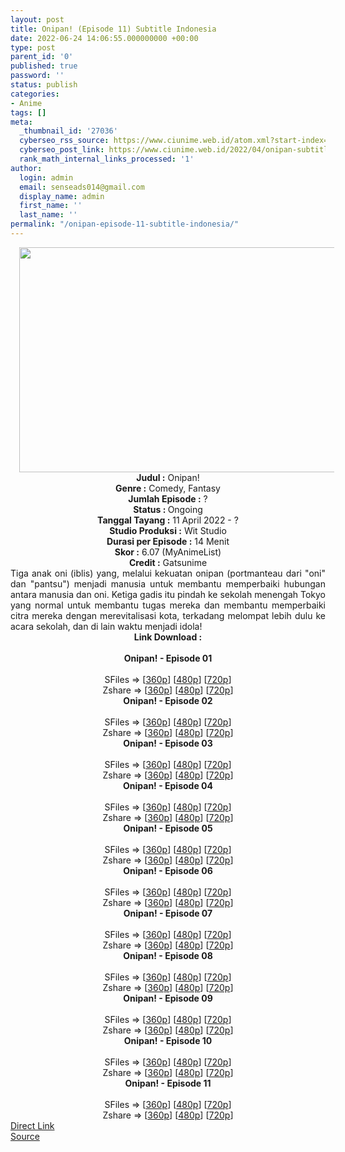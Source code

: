 ```yaml
---
layout: post
title: Onipan! (Episode 11) Subtitle Indonesia
date: 2022-06-24 14:06:55.000000000 +00:00
type: post
parent_id: '0'
published: true
password: ''
status: publish
categories:
- Anime
tags: []
meta:
  _thumbnail_id: '27036'
  cyberseo_rss_source: https://www.ciunime.web.id/atom.xml?start-index=1
  cyberseo_post_link: https://www.ciunime.web.id/2022/04/onipan-subtitle-indonesia.html
  rank_math_internal_links_processed: '1'
author:
  login: admin
  email: senseads014@gmail.com
  display_name: admin
  first_name: ''
  last_name: ''
permalink: "/onipan-episode-11-subtitle-indonesia/"
---
```

<div class="separator" style="clear: both; text-align: center;"><a href="https://blogger.googleusercontent.com/img/b/R29vZ2xl/AVvXsEjc2_uCm2HSivSUmw91t3QC0yWSNF-x-B0HdIEXs4U6MVgL1JeX_bOIdUf-RfVYsbASLFh247S6AIOsPEBJPWRfr64UcyaRQTi732K3gwHmFpNaCiWzC8vEicF8G49rE9rOK0CIQVvq-JuQwfjpLBkwHcRYq1JZENOXa6VvZFBH92s5NyB_au2fea2v/s1280/Onipan!.png" style="margin-left: 1em; margin-right: 1em;"><img border="0" data-original-height="720" data-original-width="1280" height="360" src="{{ site.baseurl }}/assets/2022/06/Onipan!.png" width="640" /></a></div>
<div class="separator" style="clear: both; text-align: center;"></div>
<div style="text-align: center;"><b>Judul</b><b><b> </b>:</b> Onipan!</div>
<div style="text-align: center;"><b><b>Genre :</b></b> Comedy, Fantasy</div>
<div style="text-align: center;"><b>Jumlah Episode :</b> ?<br /><b>Status :&nbsp;</b>Ongoing<br /><b>Tanggal Tayang :</b> 11 April&nbsp;2022 - ?<br /><b>Studio Produksi :</b>&nbsp;Wit Studio<br /><b>Durasi per Episode :</b> 14 Menit</div>
<div style="text-align: center;"><b>Skor :</b> 6.07 (MyAnimeList)</div>
<div style="text-align: center;"><b>Credit :</b>&nbsp;Gatsunime</div>
<div style="text-align: center;"></div>
<div style="text-align: justify;">Tiga anak oni (iblis) yang, melalui kekuatan onipan (portmanteau dari "oni" dan "pantsu") menjadi manusia untuk membantu memperbaiki hubungan antara manusia dan oni. Ketiga gadis itu pindah ke sekolah menengah Tokyo yang normal untuk membantu tugas mereka dan membantu memperbaiki citra mereka dengan merevitalisasi kota, terkadang melompat lebih dulu ke acara sekolah, dan di lain waktu menjadi idola!</div>
<div style="text-align: justify;"></div>
<div style="text-align: justify;"></div>
<div style="text-align: center;">
<div style="text-align: center;">
<div style="text-align: left;">
<div style="text-align: center;"><b>Link Download :</b></div>
<div style="text-align: center;"><b><br /></b></div>
<div style="text-align: center;"><span style="text-align: left;"><b>Onipan!&nbsp;</b></span><b>- Episode 01</b></div>
<div style="text-align: center;"><b><br /></b></div>
<div style="text-align: center;">SFiles =&gt; [<a href="http://www.solidfiles.com/v/jQAvP7LkgVzyx" target="_blank" rel="noopener">360p</a>] [<a href="http://www.solidfiles.com/v/nkrRK4Bg3MB7d" target="_blank" rel="noopener">480p</a>] [<a href="http://www.solidfiles.com/v/eWv5mY46xMw7m" target="_blank" rel="noopener">720p</a>]</div>
<div style="text-align: center;">Zshare =&gt; [<a href="https://www48.zippyshare.com/v/E3TwuBLZ/file.html" target="_blank" rel="noopener">360p</a>] [<a href="https://www48.zippyshare.com/v/Mj5mhwLf/file.html" target="_blank" rel="noopener">480p</a>] [<a href="https://www48.zippyshare.com/v/psIPKNHU/file.html" target="_blank" rel="noopener">720p</a>]</div>
<div style="text-align: center;"></div>
<div style="text-align: center;">
<div><span style="text-align: left;"><b>Onipan!&nbsp;</b></span><b>- Episode 02</b></div>
<div><b><br /></b></div>
<div>SFiles =&gt; [<a href="http://www.solidfiles.com/v/MW7pKzRWw4VgG" target="_blank" rel="noopener">360p</a>] [<a href="http://www.solidfiles.com/v/RxyMDNx6YAV5z" target="_blank" rel="noopener">480p</a>] [<a href="http://www.solidfiles.com/v/vNy7qVjrwQ22r" target="_blank" rel="noopener">720p</a>]</div>
<div>Zshare =&gt; [<a href="https://www48.zippyshare.com/v/oLphz0N2/file.html" target="_blank" rel="noopener">360p</a>] [<a href="https://www.mp4upload.com/w372y15ki46s" target="_blank" rel="noopener">480p</a>] [<a href="https://www.mp4upload.com/ikb2n36etwao" target="_blank" rel="noopener">720p</a>]</div>
<div></div>
<div>
<div><span style="text-align: left;"><b>Onipan!&nbsp;</b></span><b>- Episode 03</b></div>
<div><b><br /></b></div>
<div>SFiles =&gt; [<a href="http://www.solidfiles.com/v/pdZMRk4G4dQaw" target="_blank" rel="noopener">360p</a>] [<a href="http://www.solidfiles.com/v/2dNxpnWBdwVkN" target="_blank" rel="noopener">480p</a>] [<a href="http://www.solidfiles.com/v/dNa3ZXpMx4BqZ" target="_blank" rel="noopener">720p</a>]</div>
<div>Zshare =&gt; [<a href="https://www48.zippyshare.com/v/1EFFM32n/file.html" target="_blank" rel="noopener">360p</a>] [<a href="https://www.mp4upload.com/5tf75layohpo" target="_blank" rel="noopener">480p</a>] [<a href="https://www.mp4upload.com/h3swnj6vk1zd" target="_blank" rel="noopener">720p</a>]</div>
</div>
<div></div>
<div>
<div><span style="text-align: left;"><b>Onipan!&nbsp;</b></span><b>- Episode 04</b></div>
<div><b><br /></b></div>
<div>SFiles =&gt; [<a href="http://www.solidfiles.com/v/kXY4nYKQKgpyg" target="_blank" rel="noopener">360p</a>] [<a href="http://www.solidfiles.com/v/qda42XG7g4a2k" target="_blank" rel="noopener">480p</a>] [<a href="http://www.solidfiles.com/v/4Y7n3mrPVMVzm" target="_blank" rel="noopener">720p</a>]</div>
<div>Zshare =&gt; [<a href="https://www91.zippyshare.com/v/m1hcDdwT/file.html" target="_blank" rel="noopener">360p</a>] [<a href="https://www.mp4upload.com/c8r6y766ab2v" target="_blank" rel="noopener">480p</a>] [<a href="https://www91.zippyshare.com/v/7WhvFpiO/file.html" target="_blank" rel="noopener">720p</a>]</div>
</div>
<div></div>
<div>
<div><span style="text-align: left;"><b>Onipan!&nbsp;</b></span><b>- Episode 05</b></div>
<div><b><br /></b></div>
<div>SFiles =&gt; [<a href="http://www.solidfiles.com/v/dMQXdgk7DYR2G" target="_blank" rel="noopener">360p</a>] [<a href="http://www.solidfiles.com/v/RP5krZkKDVBmN" target="_blank" rel="noopener">480p</a>] [<a href="http://www.solidfiles.com/v/dMQXdGQmD5gAD" target="_blank" rel="noopener">720p</a>]</div>
<div>Zshare =&gt; [<a href="https://www15.zippyshare.com/v/uT7Qw9SS/file.html" target="_blank" rel="noopener">360p</a>] [<a href="https://www15.zippyshare.com/v/WQaV6sto/file.html" target="_blank" rel="noopener">480p</a>] [<a href="https://www15.zippyshare.com/v/kq2iW8PS/file.html" target="_blank" rel="noopener">720p</a>]</div>
</div>
<div></div>
<div>
<div><span style="text-align: left;"><b>Onipan!&nbsp;</b></span><b>- Episode 06</b></div>
<div><b><br /></b></div>
<div>SFiles =&gt; [<a href="http://www.solidfiles.com/v/dMQXdGB5MQMPG" target="_blank" rel="noopener">360p</a>] [<a href="http://www.solidfiles.com/v/MMryRLmLdNW6X" target="_blank" rel="noopener">480p</a>] [<a href="http://www.solidfiles.com/v/YPAXNK8Z5Pedd" target="_blank" rel="noopener">720p</a>]</div>
<div>Zshare =&gt; [<a href="https://www15.zippyshare.com/v/VcpOIbbN/file.html" target="_blank" rel="noopener">360p</a>] [<a href="https://www15.zippyshare.com/v/0SG04ZYo/file.html" target="_blank" rel="noopener">480p</a>] [<a href="https://www15.zippyshare.com/v/xaXbxuC9/file.html" target="_blank" rel="noopener">720p</a>]</div>
</div>
<div></div>
<div>
<div><span style="text-align: left;"><b>Onipan!&nbsp;</b></span><b>- Episode 07</b></div>
<div><b><br /></b></div>
<div>SFiles =&gt; [<a href="http://www.solidfiles.com/v/Pk5yz8gyqVaKW" target="_blank" rel="noopener">360p</a>] [<a href="http://www.solidfiles.com/v/wpdrQaYXKAxyG" target="_blank" rel="noopener">480p</a>] [<a href="http://www.solidfiles.com/v/VxVXm3zdNQ85N" target="_blank" rel="noopener">720p</a>]</div>
<div>Zshare =&gt; [<a href="https://www15.zippyshare.com/v/hy2Bda1h/file.html" target="_blank" rel="noopener">360p</a>] [<a href="https://www15.zippyshare.com/v/PkCPeYV2/file.html" target="_blank" rel="noopener">480p</a>] [<a href="https://www15.zippyshare.com/v/ksRMa19H/file.html" target="_blank" rel="noopener">720p</a>]</div>
</div>
<div></div>
<div>
<div><span style="text-align: left;"><b>Onipan!&nbsp;</b></span><b>- Episode 08</b></div>
<div><b><br /></b></div>
<div>SFiles =&gt; [<a href="http://www.solidfiles.com/v/7MyDX6QBYqVQq" target="_blank" rel="noopener">360p</a>] [<a href="http://www.solidfiles.com/v/GnwyXpk3XgZjM" target="_blank" rel="noopener">480p</a>] [<a href="http://www.solidfiles.com/v/peVX7ynWZWa2Z" target="_blank" rel="noopener">720p</a>]</div>
<div>Zshare =&gt; [<a href="https://www43.zippyshare.com/v/VyvEYXgo/file.html" target="_blank" rel="noopener">360p</a>] [<a href="https://www43.zippyshare.com/v/i1GyOFf8/file.html" target="_blank" rel="noopener">480p</a>] [<a href="https://www43.zippyshare.com/v/KndzsI32/file.html" target="_blank" rel="noopener">720p</a>]</div>
</div>
<div></div>
<div>
<div><span style="text-align: left;"><b>Onipan!&nbsp;</b></span><b>- Episode 09</b></div>
<div><b><br /></b></div>
<div>SFiles =&gt; [<a href="http://www.solidfiles.com/v/8y2YKngjyYddq" target="_blank" rel="noopener">360p</a>] [<a href="http://www.solidfiles.com/v/GnwyXAz2KNPnY" target="_blank" rel="noopener">480p</a>] [<a href="http://www.solidfiles.com/v/GnwyXavKq4235" target="_blank" rel="noopener">720p</a>]</div>
<div>Zshare =&gt; [<a href="https://www43.zippyshare.com/v/mZLR8p7g/file.html" target="_blank" rel="noopener">360p</a>] [<a href="https://www43.zippyshare.com/v/TSKKHTT7/file.html" target="_blank" rel="noopener">480p</a>] [<a href="https://www43.zippyshare.com/v/uTwJ0Isg/file.html" target="_blank" rel="noopener">720p</a>]</div>
</div>
<div></div>
<div>
<div><span style="text-align: left;"><b>Onipan!&nbsp;</b></span><b>- Episode 10</b></div>
<div><b><br /></b></div>
<div>SFiles =&gt; [<a href="http://www.solidfiles.com/v/A3kzmZYaMdwGG" target="_blank" rel="noopener">360p</a>] [<a href="http://www.solidfiles.com/v/dMmQjNaw2eqMn" target="_blank" rel="noopener">480p</a>] [<a href="http://www.solidfiles.com/v/mW3jvwnW5XZNN" target="_blank" rel="noopener">720p</a>]</div>
<div>Zshare =&gt; [<a href="https://www93.zippyshare.com/v/kc5nCOpt/file.html" target="_blank" rel="noopener">360p</a>] [<a href="https://www93.zippyshare.com/v/GJoyHpBh/file.html" target="_blank" rel="noopener">480p</a>] [<a href="https://www93.zippyshare.com/v/DdfuWVkX/file.html" target="_blank" rel="noopener">720p</a>]</div>
</div>
<div></div>
<div>
<div><span style="text-align: left;"><b>Onipan!&nbsp;</b></span><b>- Episode 11</b></div>
<div><b><br /></b></div>
<div>SFiles =&gt; [<a href="http://www.solidfiles.com/v/2YZ24vGad5BM7" target="_blank" rel="noopener">360p</a>] [<a href="http://www.solidfiles.com/v/k73gLj6eGkw7K" target="_blank" rel="noopener">480p</a>] [<a href="http://www.solidfiles.com/v/eZngLKRegvNxR" target="_blank" rel="noopener">720p</a>]</div>
<div>Zshare =&gt; [<a href="https://www64.zippyshare.com/v/38YtY3vf/file.html" target="_blank" rel="noopener">360p</a>] [<a href="https://www64.zippyshare.com/v/41iCCgkS/file.html" target="_blank" rel="noopener">480p</a>] [<a href="https://www64.zippyshare.com/v/Cfn0pZNt/file.html" target="_blank" rel="noopener">720p</a>]</div>
</div>
</div>
</div>
</div>
</div>
<link rel="stylesheet" href="https://cdnjs.cloudflare.com/ajax/libs/font-awesome/4.7.0/css/font-awesome.min.css" />
<div class="divbtn"> <a href="https://handymansurrender.com/fihup8buzv?key=94550f7ce39444073321dde3b8782f97" class="btn"><i class="fa fa-download"></i> Direct Link</a> <br /><a href="https://www.ciunime.web.id/2022/04/onipan-subtitle-indonesia.html">Source</a> </div>
